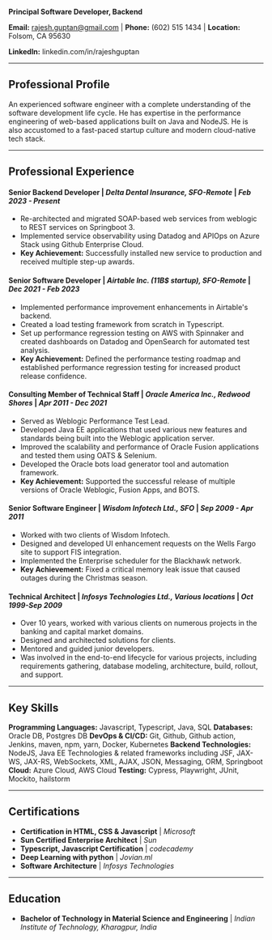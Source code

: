 **Principal Software Developer, Backend**

**Email:** rajesh.guptan@gmail.com | **Phone:** (602) 515 1434 | **Location:** Folsom, CA 95630

**LinkedIn:** linkedin.com/in/rajeshguptan

---

## Professional Profile

An experienced software engineer with a complete understanding of the software development life cycle. He has expertise in the performance engineering of web-based applications built on Java and NodeJS. He is also accustomed to a fast-paced startup culture and modern cloud-native tech stack.

---

## Professional Experience

#### **Senior Backend Developer** | *Delta Dental Insurance, SFO-Remote* | *Feb 2023 - Present*
- Re-architected and migrated SOAP-based web services from weblogic to REST services on Springboot 3.
- Implemented service observability using Datadog and APIOps on Azure Stack using Github Enterprise Cloud.
- **Key Achievement:** Successfully installed new service to production and received multiple step-up awards.

#### **Senior Software Developer** | *Airtable Inc. (11B$ startup), SFO-Remote* | *Dec 2021 - Feb 2023*
- Implemented performance improvement enhancements in Airtable's backend.
- Created a load testing framework from scratch in Typescript.
- Set up performance regression testing on AWS with Spinnaker and created dashboards on Datadog and OpenSearch for automated test analysis.
- **Key Achievement:** Defined the performance testing roadmap and established performance regression testing for increased product release confidence.

#### **Consulting Member of Technical Staff** | *Oracle America Inc., Redwood Shores* | *Apr 2011 - Dec 2021*
- Served as Weblogic Performance Test Lead.
- Developed Java EE applications that used various new features and standards being built into the Weblogic application server.
- Improved the scalability and performance of Oracle Fusion applications and tested them using OATS & Selenium.
- Developed the Oracle bots load generator tool and automation framework.
- **Key Achievement:** Supported the successful release of multiple versions of Oracle Weblogic, Fusion Apps, and BOTS.

#### **Senior Software Engineer** | *Wisdom Infotech Ltd., SFO* | *Sep 2009 - Apr 2011*
- Worked with two clients of Wisdom Infotech.
- Designed and developed UI enhancement requests on the Wells Fargo site to support FIS integration.
- Implemented the Enterprise scheduler for the Blackhawk network.
- **Key Achievement:** Fixed a critical memory leak issue that caused outages during the Christmas season.

#### **Technical Architect** | *Infosys Technologies Ltd., Various locations* | *Oct 1999-Sep 2009*
- Over 10 years, worked with various clients on numerous projects in the banking and capital market domains.
- Designed and architected solutions for clients.
- Mentored and guided junior developers.
- Was involved in the end-to-end lifecycle for various projects, including requirements gathering, database modeling, architecture, build, rollout, and support.

---

## Key Skills
**Programming Languages:** Javascript, Typescript, Java, SQL
**Databases:** Oracle DB, Postgres DB
**DevOps & CI/CD:** Git, Github, Github action, Jenkins, maven, npm, yarn, Docker, Kubernetes
**Backend Technologies:** NodeJS, Java EE Technologies & related frameworks including JSF, JAX-WS, JAX-RS, WebSockets, XML, AJAX, JSON, Messaging, ORM, Springboot
**Cloud:** Azure Cloud, AWS Cloud
**Testing:** Cypress, Playwright, JUnit, Mockito, hailstorm

---

## Certifications
- **Certification in HTML, CSS & Javascript** | *Microsoft*
- **Sun Certified Enterprise Architect** | *Sun*
- **Typescript, Javascript Certification** | *codecademy*
- **Deep Learning with python** | *Jovian.ml*
- **Software Architecture** | *Infosys Technologies*

---

## Education
- **Bachelor of Technology in Material Science and Engineering** | *Indian Institute of Technology, Kharagpur, India*
